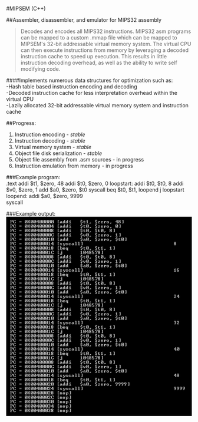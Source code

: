 #MIPSEM (C++)  

##Assembler, disassembler, and emulator for MIPS32 assembly   
   
>Decodes and encodes all MIPS32 instructions.  MIPS32 asm programs can be mapped to a custom .mmap file which can be mapped to MIPSEM's 32-bit addressable virtual memory system.  The virtual CPU can then execute instructions from memory by leveraging a decoded instruction cache to speed up execution.  This results in little instruction decoding overhead, as well as the ability to write self modifying code.   
  
####Implements numerous data structures for optimization such as:     
	-Hash table based instruction encoding and decoding    
	-Decoded instruction cache for less interpretation    overhead within the virtual CPU   
	-Lazily allocated 32-bit addressable virtual memory system and instruction cache   
   
   
##Progress:   
1. Instruction encoding	-	*stable*     
2. Instruction decoding	-	*stable*     
3. Virtual memory system	-	*stable*     
4. Object file disk serialization	-	*stable*     
5. Object file assembly from .asm sources	-	in progress
6. Instruction emulation from memory	-	  in progress    
   
###Example program:   
.text
addi	$t1, $zero, 48
addi	$t0, $zero, 0
loopstart:
addi	$t0, $t0, 8
addi	$v0, $zero, 1
add	$a0, $zero, $t0
syscall	
beq	$t0, $t1, loopend
j	loopstart
loopend:
addi	$a0, $zero, 9999	
syscall						   

###Example output:   
![Alt text](/demos/program1output.png?raw=true)